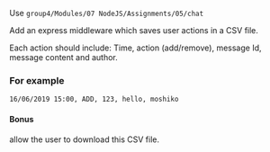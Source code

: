 <p>Use <code>group4/Modules/07 NodeJS/Assignments/05/chat</code></p>
<p>Add an express middleware which saves user actions in a CSV file.</p>
<p>Each action should include: Time, action (add/remove), message Id, message content and author.</p>

<h3>For example</h3>
<p><code>16/06/2019 15:00, ADD, 123, hello, moshiko</code></p>

<h4>Bonus</h4>
<p>allow the user to download this CSV file.</p>
